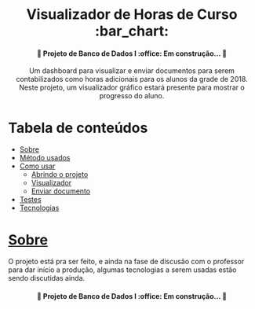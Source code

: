 <h1 align="center">Visualizador de Horas de Curso :bar_chart:</h1>
<h4 align="center"> 
	🚧  Projeto de Banco de Dados I :office: Em construção...  🚧
</h4>
<p align="center">Um dashboard para visualizar e enviar documentos para serem contabilizados como horas adicionais para os alunos da grade de 2018. Neste projeto, um visualizador gráfico estará presente para mostrar o progresso do aluno.</p>

Tabela de conteúdos
=================
<!--ts-->
   * [Sobre](#about)
   * [Método usados](#used)
   * [Como usar](#how-to-use)
      * [Abrindo o projeto](#open-project)
      * [Visualizador](#visualizer)
      * [Enviar documento](#send-document)
   * [Testes](#tests)
   * [Tecnologias](#tech)
<!--te-->
<h1 id="about"><a href="#about">Sobre</a></h1>
<p>O projeto está pra ser feito, e ainda na fase de discusão com o professor para dar início a produção, algumas tecnologias a serem usadas estão sendo discutidas ainda.<p>
<h4 align="center"> 
	🚧  Projeto de Banco de Dados I :office: Em construção...  🚧
</h4>
